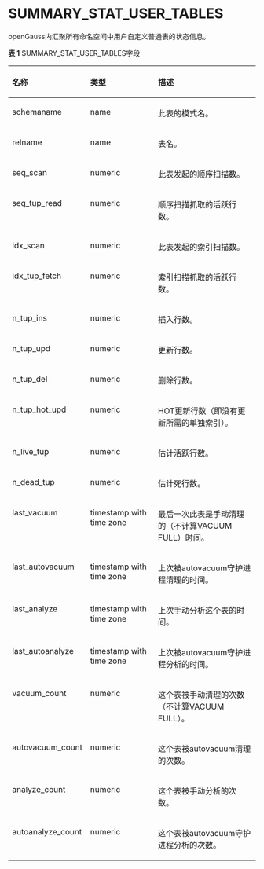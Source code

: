 # SUMMARY\_STAT\_USER\_TABLES

openGauss内汇聚所有命名空间中用户自定义普通表的状态信息。

**表 1**  SUMMARY\_STAT\_USER\_TABLES字段

<a name="zh-cn_topic_0237122577_table2068616526305"></a>
<table><thead align="left"><tr id="zh-cn_topic_0237122577_row19867115213300"><th class="cellrowborder" valign="top" width="23.05%" id="mcps1.2.4.1.1"><p id="zh-cn_topic_0237122577_p1867135223019"><a name="zh-cn_topic_0237122577_p1867135223019"></a><a name="zh-cn_topic_0237122577_p1867135223019"></a><strong id="zh-cn_topic_0237122577_b38671052163010"><a name="zh-cn_topic_0237122577_b38671052163010"></a><a name="zh-cn_topic_0237122577_b38671052163010"></a>名称</strong></p>
</th>
<th class="cellrowborder" valign="top" width="29.98%" id="mcps1.2.4.1.2"><p id="zh-cn_topic_0237122577_p138671252183018"><a name="zh-cn_topic_0237122577_p138671252183018"></a><a name="zh-cn_topic_0237122577_p138671252183018"></a><strong id="zh-cn_topic_0237122577_b58671552183019"><a name="zh-cn_topic_0237122577_b58671552183019"></a><a name="zh-cn_topic_0237122577_b58671552183019"></a>类型</strong></p>
</th>
<th class="cellrowborder" valign="top" width="46.97%" id="mcps1.2.4.1.3"><p id="zh-cn_topic_0237122577_p178671352123018"><a name="zh-cn_topic_0237122577_p178671352123018"></a><a name="zh-cn_topic_0237122577_p178671352123018"></a><strong id="zh-cn_topic_0237122577_b128671952123016"><a name="zh-cn_topic_0237122577_b128671952123016"></a><a name="zh-cn_topic_0237122577_b128671952123016"></a>描述</strong></p>
</th>
</tr>
</thead>
<tbody><tr id="zh-cn_topic_0237122577_row08677528305"><td class="cellrowborder" valign="top" width="23.05%" headers="mcps1.2.4.1.1 "><p id="zh-cn_topic_0237122577_p12867185253019"><a name="zh-cn_topic_0237122577_p12867185253019"></a><a name="zh-cn_topic_0237122577_p12867185253019"></a>schemaname</p>
</td>
<td class="cellrowborder" valign="top" width="29.98%" headers="mcps1.2.4.1.2 "><p id="zh-cn_topic_0237122577_p1886835219304"><a name="zh-cn_topic_0237122577_p1886835219304"></a><a name="zh-cn_topic_0237122577_p1886835219304"></a>name</p>
</td>
<td class="cellrowborder" valign="top" width="46.97%" headers="mcps1.2.4.1.3 "><p id="zh-cn_topic_0237122577_p1686812520301"><a name="zh-cn_topic_0237122577_p1686812520301"></a><a name="zh-cn_topic_0237122577_p1686812520301"></a>此表的模式名。</p>
</td>
</tr>
<tr id="zh-cn_topic_0237122577_row58682524301"><td class="cellrowborder" valign="top" width="23.05%" headers="mcps1.2.4.1.1 "><p id="zh-cn_topic_0237122577_p1986885273015"><a name="zh-cn_topic_0237122577_p1986885273015"></a><a name="zh-cn_topic_0237122577_p1986885273015"></a>relname</p>
</td>
<td class="cellrowborder" valign="top" width="29.98%" headers="mcps1.2.4.1.2 "><p id="zh-cn_topic_0237122577_p6868195283013"><a name="zh-cn_topic_0237122577_p6868195283013"></a><a name="zh-cn_topic_0237122577_p6868195283013"></a>name</p>
</td>
<td class="cellrowborder" valign="top" width="46.97%" headers="mcps1.2.4.1.3 "><p id="zh-cn_topic_0237122577_p128682523306"><a name="zh-cn_topic_0237122577_p128682523306"></a><a name="zh-cn_topic_0237122577_p128682523306"></a>表名。</p>
</td>
</tr>
<tr id="zh-cn_topic_0237122577_row15868195293016"><td class="cellrowborder" valign="top" width="23.05%" headers="mcps1.2.4.1.1 "><p id="zh-cn_topic_0237122577_p12868852193012"><a name="zh-cn_topic_0237122577_p12868852193012"></a><a name="zh-cn_topic_0237122577_p12868852193012"></a>seq_scan</p>
</td>
<td class="cellrowborder" valign="top" width="29.98%" headers="mcps1.2.4.1.2 "><p id="zh-cn_topic_0237122577_p9868125253019"><a name="zh-cn_topic_0237122577_p9868125253019"></a><a name="zh-cn_topic_0237122577_p9868125253019"></a>numeric</p>
</td>
<td class="cellrowborder" valign="top" width="46.97%" headers="mcps1.2.4.1.3 "><p id="zh-cn_topic_0237122577_p14868105273013"><a name="zh-cn_topic_0237122577_p14868105273013"></a><a name="zh-cn_topic_0237122577_p14868105273013"></a>此表发起的顺序扫描数。</p>
</td>
</tr>
<tr id="zh-cn_topic_0237122577_row3869135210303"><td class="cellrowborder" valign="top" width="23.05%" headers="mcps1.2.4.1.1 "><p id="zh-cn_topic_0237122577_p986995213301"><a name="zh-cn_topic_0237122577_p986995213301"></a><a name="zh-cn_topic_0237122577_p986995213301"></a>seq_tup_read</p>
</td>
<td class="cellrowborder" valign="top" width="29.98%" headers="mcps1.2.4.1.2 "><p id="zh-cn_topic_0237122577_p7869135220308"><a name="zh-cn_topic_0237122577_p7869135220308"></a><a name="zh-cn_topic_0237122577_p7869135220308"></a>numeric</p>
</td>
<td class="cellrowborder" valign="top" width="46.97%" headers="mcps1.2.4.1.3 "><p id="zh-cn_topic_0237122577_p386995223014"><a name="zh-cn_topic_0237122577_p386995223014"></a><a name="zh-cn_topic_0237122577_p386995223014"></a>顺序扫描抓取的活跃行数。</p>
</td>
</tr>
<tr id="zh-cn_topic_0237122577_row14869115211305"><td class="cellrowborder" valign="top" width="23.05%" headers="mcps1.2.4.1.1 "><p id="zh-cn_topic_0237122577_p38691952193011"><a name="zh-cn_topic_0237122577_p38691952193011"></a><a name="zh-cn_topic_0237122577_p38691952193011"></a>idx_scan</p>
</td>
<td class="cellrowborder" valign="top" width="29.98%" headers="mcps1.2.4.1.2 "><p id="zh-cn_topic_0237122577_p2869145223012"><a name="zh-cn_topic_0237122577_p2869145223012"></a><a name="zh-cn_topic_0237122577_p2869145223012"></a>numeric</p>
</td>
<td class="cellrowborder" valign="top" width="46.97%" headers="mcps1.2.4.1.3 "><p id="zh-cn_topic_0237122577_p10869352143014"><a name="zh-cn_topic_0237122577_p10869352143014"></a><a name="zh-cn_topic_0237122577_p10869352143014"></a>此表发起的索引扫描数。</p>
</td>
</tr>
<tr id="zh-cn_topic_0237122577_row0869205215301"><td class="cellrowborder" valign="top" width="23.05%" headers="mcps1.2.4.1.1 "><p id="zh-cn_topic_0237122577_p1286915522304"><a name="zh-cn_topic_0237122577_p1286915522304"></a><a name="zh-cn_topic_0237122577_p1286915522304"></a>idx_tup_fetch</p>
</td>
<td class="cellrowborder" valign="top" width="29.98%" headers="mcps1.2.4.1.2 "><p id="zh-cn_topic_0237122577_p158701152143014"><a name="zh-cn_topic_0237122577_p158701152143014"></a><a name="zh-cn_topic_0237122577_p158701152143014"></a>numeric</p>
</td>
<td class="cellrowborder" valign="top" width="46.97%" headers="mcps1.2.4.1.3 "><p id="zh-cn_topic_0237122577_p18870952113016"><a name="zh-cn_topic_0237122577_p18870952113016"></a><a name="zh-cn_topic_0237122577_p18870952113016"></a>索引扫描抓取的活跃行数。</p>
</td>
</tr>
<tr id="zh-cn_topic_0237122577_row68701052123013"><td class="cellrowborder" valign="top" width="23.05%" headers="mcps1.2.4.1.1 "><p id="zh-cn_topic_0237122577_p14870105218306"><a name="zh-cn_topic_0237122577_p14870105218306"></a><a name="zh-cn_topic_0237122577_p14870105218306"></a>n_tup_ins</p>
</td>
<td class="cellrowborder" valign="top" width="29.98%" headers="mcps1.2.4.1.2 "><p id="zh-cn_topic_0237122577_p6870052123013"><a name="zh-cn_topic_0237122577_p6870052123013"></a><a name="zh-cn_topic_0237122577_p6870052123013"></a>numeric</p>
</td>
<td class="cellrowborder" valign="top" width="46.97%" headers="mcps1.2.4.1.3 "><p id="zh-cn_topic_0237122577_p887011521304"><a name="zh-cn_topic_0237122577_p887011521304"></a><a name="zh-cn_topic_0237122577_p887011521304"></a>插入行数。</p>
</td>
</tr>
<tr id="zh-cn_topic_0237122577_row88701452153019"><td class="cellrowborder" valign="top" width="23.05%" headers="mcps1.2.4.1.1 "><p id="zh-cn_topic_0237122577_p787016527303"><a name="zh-cn_topic_0237122577_p787016527303"></a><a name="zh-cn_topic_0237122577_p787016527303"></a>n_tup_upd</p>
</td>
<td class="cellrowborder" valign="top" width="29.98%" headers="mcps1.2.4.1.2 "><p id="zh-cn_topic_0237122577_p2087045219303"><a name="zh-cn_topic_0237122577_p2087045219303"></a><a name="zh-cn_topic_0237122577_p2087045219303"></a>numeric</p>
</td>
<td class="cellrowborder" valign="top" width="46.97%" headers="mcps1.2.4.1.3 "><p id="zh-cn_topic_0237122577_p19870135223018"><a name="zh-cn_topic_0237122577_p19870135223018"></a><a name="zh-cn_topic_0237122577_p19870135223018"></a>更新行数。</p>
</td>
</tr>
<tr id="zh-cn_topic_0237122577_row287018526305"><td class="cellrowborder" valign="top" width="23.05%" headers="mcps1.2.4.1.1 "><p id="zh-cn_topic_0237122577_p108713526305"><a name="zh-cn_topic_0237122577_p108713526305"></a><a name="zh-cn_topic_0237122577_p108713526305"></a>n_tup_del</p>
</td>
<td class="cellrowborder" valign="top" width="29.98%" headers="mcps1.2.4.1.2 "><p id="zh-cn_topic_0237122577_p14871195243012"><a name="zh-cn_topic_0237122577_p14871195243012"></a><a name="zh-cn_topic_0237122577_p14871195243012"></a>numeric</p>
</td>
<td class="cellrowborder" valign="top" width="46.97%" headers="mcps1.2.4.1.3 "><p id="zh-cn_topic_0237122577_p28726523301"><a name="zh-cn_topic_0237122577_p28726523301"></a><a name="zh-cn_topic_0237122577_p28726523301"></a>删除行数。</p>
</td>
</tr>
<tr id="zh-cn_topic_0237122577_row1687225203017"><td class="cellrowborder" valign="top" width="23.05%" headers="mcps1.2.4.1.1 "><p id="zh-cn_topic_0237122577_p187265283011"><a name="zh-cn_topic_0237122577_p187265283011"></a><a name="zh-cn_topic_0237122577_p187265283011"></a>n_tup_hot_upd</p>
</td>
<td class="cellrowborder" valign="top" width="29.98%" headers="mcps1.2.4.1.2 "><p id="zh-cn_topic_0237122577_p1787215526308"><a name="zh-cn_topic_0237122577_p1787215526308"></a><a name="zh-cn_topic_0237122577_p1787215526308"></a>numeric</p>
</td>
<td class="cellrowborder" valign="top" width="46.97%" headers="mcps1.2.4.1.3 "><p id="zh-cn_topic_0237122577_p10872352113015"><a name="zh-cn_topic_0237122577_p10872352113015"></a><a name="zh-cn_topic_0237122577_p10872352113015"></a>HOT更新行数（即没有更新所需的单独索引）。</p>
</td>
</tr>
<tr id="zh-cn_topic_0237122577_row198727524302"><td class="cellrowborder" valign="top" width="23.05%" headers="mcps1.2.4.1.1 "><p id="zh-cn_topic_0237122577_p9873165213304"><a name="zh-cn_topic_0237122577_p9873165213304"></a><a name="zh-cn_topic_0237122577_p9873165213304"></a>n_live_tup</p>
</td>
<td class="cellrowborder" valign="top" width="29.98%" headers="mcps1.2.4.1.2 "><p id="zh-cn_topic_0237122577_p138731523302"><a name="zh-cn_topic_0237122577_p138731523302"></a><a name="zh-cn_topic_0237122577_p138731523302"></a>numeric</p>
</td>
<td class="cellrowborder" valign="top" width="46.97%" headers="mcps1.2.4.1.3 "><p id="zh-cn_topic_0237122577_p14873185215308"><a name="zh-cn_topic_0237122577_p14873185215308"></a><a name="zh-cn_topic_0237122577_p14873185215308"></a>估计活跃行数。</p>
</td>
</tr>
<tr id="zh-cn_topic_0237122577_row98731352153015"><td class="cellrowborder" valign="top" width="23.05%" headers="mcps1.2.4.1.1 "><p id="zh-cn_topic_0237122577_p187355263019"><a name="zh-cn_topic_0237122577_p187355263019"></a><a name="zh-cn_topic_0237122577_p187355263019"></a>n_dead_tup</p>
</td>
<td class="cellrowborder" valign="top" width="29.98%" headers="mcps1.2.4.1.2 "><p id="zh-cn_topic_0237122577_p487355216303"><a name="zh-cn_topic_0237122577_p487355216303"></a><a name="zh-cn_topic_0237122577_p487355216303"></a>numeric</p>
</td>
<td class="cellrowborder" valign="top" width="46.97%" headers="mcps1.2.4.1.3 "><p id="zh-cn_topic_0237122577_p487325212304"><a name="zh-cn_topic_0237122577_p487325212304"></a><a name="zh-cn_topic_0237122577_p487325212304"></a>估计死行数。</p>
</td>
</tr>
<tr id="zh-cn_topic_0237122577_row15873852113020"><td class="cellrowborder" valign="top" width="23.05%" headers="mcps1.2.4.1.1 "><p id="zh-cn_topic_0237122577_p16874175220303"><a name="zh-cn_topic_0237122577_p16874175220303"></a><a name="zh-cn_topic_0237122577_p16874175220303"></a>last_vacuum</p>
</td>
<td class="cellrowborder" valign="top" width="29.98%" headers="mcps1.2.4.1.2 "><p id="zh-cn_topic_0237122577_p387465223016"><a name="zh-cn_topic_0237122577_p387465223016"></a><a name="zh-cn_topic_0237122577_p387465223016"></a>timestamp with time zone</p>
</td>
<td class="cellrowborder" valign="top" width="46.97%" headers="mcps1.2.4.1.3 "><p id="zh-cn_topic_0237122577_p178749522305"><a name="zh-cn_topic_0237122577_p178749522305"></a><a name="zh-cn_topic_0237122577_p178749522305"></a>最后一次此表是手动清理的（不计算VACUUM FULL）时间。</p>
</td>
</tr>
<tr id="zh-cn_topic_0237122577_row8874195243012"><td class="cellrowborder" valign="top" width="23.05%" headers="mcps1.2.4.1.1 "><p id="zh-cn_topic_0237122577_p188741552153010"><a name="zh-cn_topic_0237122577_p188741552153010"></a><a name="zh-cn_topic_0237122577_p188741552153010"></a>last_autovacuum</p>
</td>
<td class="cellrowborder" valign="top" width="29.98%" headers="mcps1.2.4.1.2 "><p id="zh-cn_topic_0237122577_p12874175293010"><a name="zh-cn_topic_0237122577_p12874175293010"></a><a name="zh-cn_topic_0237122577_p12874175293010"></a>timestamp with time zone</p>
</td>
<td class="cellrowborder" valign="top" width="46.97%" headers="mcps1.2.4.1.3 "><p id="zh-cn_topic_0237122577_p5874352153015"><a name="zh-cn_topic_0237122577_p5874352153015"></a><a name="zh-cn_topic_0237122577_p5874352153015"></a>上次被autovacuum守护进程清理的时间。</p>
</td>
</tr>
<tr id="zh-cn_topic_0237122577_row17874115211300"><td class="cellrowborder" valign="top" width="23.05%" headers="mcps1.2.4.1.1 "><p id="zh-cn_topic_0237122577_p58741352203017"><a name="zh-cn_topic_0237122577_p58741352203017"></a><a name="zh-cn_topic_0237122577_p58741352203017"></a>last_analyze</p>
</td>
<td class="cellrowborder" valign="top" width="29.98%" headers="mcps1.2.4.1.2 "><p id="zh-cn_topic_0237122577_p12875145219308"><a name="zh-cn_topic_0237122577_p12875145219308"></a><a name="zh-cn_topic_0237122577_p12875145219308"></a>timestamp with time zone</p>
</td>
<td class="cellrowborder" valign="top" width="46.97%" headers="mcps1.2.4.1.3 "><p id="zh-cn_topic_0237122577_p15875552123015"><a name="zh-cn_topic_0237122577_p15875552123015"></a><a name="zh-cn_topic_0237122577_p15875552123015"></a>上次手动分析这个表的时间。</p>
</td>
</tr>
<tr id="zh-cn_topic_0237122577_row128751052183011"><td class="cellrowborder" valign="top" width="23.05%" headers="mcps1.2.4.1.1 "><p id="zh-cn_topic_0237122577_p58751452123013"><a name="zh-cn_topic_0237122577_p58751452123013"></a><a name="zh-cn_topic_0237122577_p58751452123013"></a>last_autoanalyze</p>
</td>
<td class="cellrowborder" valign="top" width="29.98%" headers="mcps1.2.4.1.2 "><p id="zh-cn_topic_0237122577_p16875752113019"><a name="zh-cn_topic_0237122577_p16875752113019"></a><a name="zh-cn_topic_0237122577_p16875752113019"></a>timestamp with time zone</p>
</td>
<td class="cellrowborder" valign="top" width="46.97%" headers="mcps1.2.4.1.3 "><p id="zh-cn_topic_0237122577_p987518527304"><a name="zh-cn_topic_0237122577_p987518527304"></a><a name="zh-cn_topic_0237122577_p987518527304"></a>上次被autovacuum守护进程分析的时间。</p>
</td>
</tr>
<tr id="zh-cn_topic_0237122577_row19875125213302"><td class="cellrowborder" valign="top" width="23.05%" headers="mcps1.2.4.1.1 "><p id="zh-cn_topic_0237122577_p6875155214301"><a name="zh-cn_topic_0237122577_p6875155214301"></a><a name="zh-cn_topic_0237122577_p6875155214301"></a>vacuum_count</p>
</td>
<td class="cellrowborder" valign="top" width="29.98%" headers="mcps1.2.4.1.2 "><p id="zh-cn_topic_0237122577_p9875145263013"><a name="zh-cn_topic_0237122577_p9875145263013"></a><a name="zh-cn_topic_0237122577_p9875145263013"></a>numeric</p>
</td>
<td class="cellrowborder" valign="top" width="46.97%" headers="mcps1.2.4.1.3 "><p id="zh-cn_topic_0237122577_p14876185293014"><a name="zh-cn_topic_0237122577_p14876185293014"></a><a name="zh-cn_topic_0237122577_p14876185293014"></a>这个表被手动清理的次数（不计算VACUUM FULL）。</p>
</td>
</tr>
<tr id="zh-cn_topic_0237122577_row287615213020"><td class="cellrowborder" valign="top" width="23.05%" headers="mcps1.2.4.1.1 "><p id="zh-cn_topic_0237122577_p1087615218307"><a name="zh-cn_topic_0237122577_p1087615218307"></a><a name="zh-cn_topic_0237122577_p1087615218307"></a>autovacuum_count</p>
</td>
<td class="cellrowborder" valign="top" width="29.98%" headers="mcps1.2.4.1.2 "><p id="zh-cn_topic_0237122577_p1587655218301"><a name="zh-cn_topic_0237122577_p1587655218301"></a><a name="zh-cn_topic_0237122577_p1587655218301"></a>numeric</p>
</td>
<td class="cellrowborder" valign="top" width="46.97%" headers="mcps1.2.4.1.3 "><p id="zh-cn_topic_0237122577_p148761052133016"><a name="zh-cn_topic_0237122577_p148761052133016"></a><a name="zh-cn_topic_0237122577_p148761052133016"></a>这个表被autovacuum清理的次数。</p>
</td>
</tr>
<tr id="zh-cn_topic_0237122577_row587695215304"><td class="cellrowborder" valign="top" width="23.05%" headers="mcps1.2.4.1.1 "><p id="zh-cn_topic_0237122577_p4876145263014"><a name="zh-cn_topic_0237122577_p4876145263014"></a><a name="zh-cn_topic_0237122577_p4876145263014"></a>analyze_count</p>
</td>
<td class="cellrowborder" valign="top" width="29.98%" headers="mcps1.2.4.1.2 "><p id="zh-cn_topic_0237122577_p38766527307"><a name="zh-cn_topic_0237122577_p38766527307"></a><a name="zh-cn_topic_0237122577_p38766527307"></a>numeric</p>
</td>
<td class="cellrowborder" valign="top" width="46.97%" headers="mcps1.2.4.1.3 "><p id="zh-cn_topic_0237122577_p2087795233015"><a name="zh-cn_topic_0237122577_p2087795233015"></a><a name="zh-cn_topic_0237122577_p2087795233015"></a>这个表被手动分析的次数。</p>
</td>
</tr>
<tr id="zh-cn_topic_0237122577_row1187715524305"><td class="cellrowborder" valign="top" width="23.05%" headers="mcps1.2.4.1.1 "><p id="zh-cn_topic_0237122577_p1787775263014"><a name="zh-cn_topic_0237122577_p1787775263014"></a><a name="zh-cn_topic_0237122577_p1787775263014"></a>autoanalyze_count</p>
</td>
<td class="cellrowborder" valign="top" width="29.98%" headers="mcps1.2.4.1.2 "><p id="zh-cn_topic_0237122577_p1787715223020"><a name="zh-cn_topic_0237122577_p1787715223020"></a><a name="zh-cn_topic_0237122577_p1787715223020"></a>numeric</p>
</td>
<td class="cellrowborder" valign="top" width="46.97%" headers="mcps1.2.4.1.3 "><p id="zh-cn_topic_0237122577_p487705283014"><a name="zh-cn_topic_0237122577_p487705283014"></a><a name="zh-cn_topic_0237122577_p487705283014"></a>这个表被autovacuum守护进程分析的次数。</p>
</td>
</tr>
</tbody>
</table>

